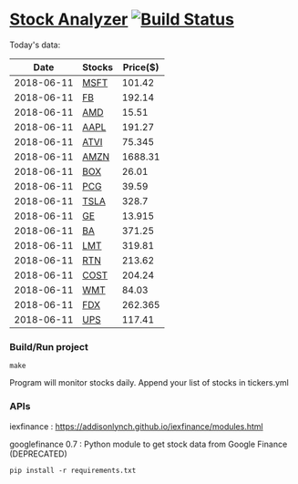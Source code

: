 # [Stock Analyzer](https://ogoyal.github.io/StockAnalyzer/) [![Build Status](https://travis-ci.org/ogoyal/StockAnalyzer.svg?branch=master)](https://travis-ci.org/ogoyal/StockAnalyzer)

Today's data:

| Date| Stocks| Price($) | 
| --- | --- | ---  | 
| 2018-06-11| [MSFT](https://plot.ly/~ogoyal/2)| 101.42 | 
| 2018-06-11| [FB](https://plot.ly/~ogoyal/4)| 192.14 | 
| 2018-06-11| [AMD](https://plot.ly/~ogoyal/6)| 15.51 | 
| 2018-06-11| [AAPL](https://plot.ly/~ogoyal/8)| 191.27 | 
| 2018-06-11| [ATVI](https://plot.ly/~ogoyal/10)| 75.345 | 
| 2018-06-11| [AMZN](https://plot.ly/~ogoyal/12)| 1688.31 | 
| 2018-06-11| [BOX](https://plot.ly/~ogoyal/14)| 26.01 | 
| 2018-06-11| [PCG](https://plot.ly/~ogoyal/16)| 39.59 | 
| 2018-06-11| [TSLA](https://plot.ly/~ogoyal/18)| 328.7 | 
| 2018-06-11| [GE](https://plot.ly/~ogoyal/20)| 13.915 | 
| 2018-06-11| [BA](https://plot.ly/~ogoyal/22)| 371.25 | 
| 2018-06-11| [LMT](https://plot.ly/~ogoyal/24)| 319.81 | 
| 2018-06-11| [RTN](https://plot.ly/~ogoyal/26)| 213.62 | 
| 2018-06-11| [COST](https://plot.ly/~ogoyal/28)| 204.24 | 
| 2018-06-11| [WMT](https://plot.ly/~ogoyal/30)| 84.03 | 
| 2018-06-11| [FDX](https://plot.ly/~ogoyal/32)| 262.365 | 
| 2018-06-11| [UPS](https://plot.ly/~ogoyal/34)| 117.41 | 

### Build/Run project

```
make
```

Program will monitor stocks daily. Append your list of stocks in tickers.yml

### APIs
iexfinance : https://addisonlynch.github.io/iexfinance/modules.html

googlefinance 0.7 : Python module to get stock data from Google Finance (DEPRECATED)

```
pip install -r requirements.txt
```
